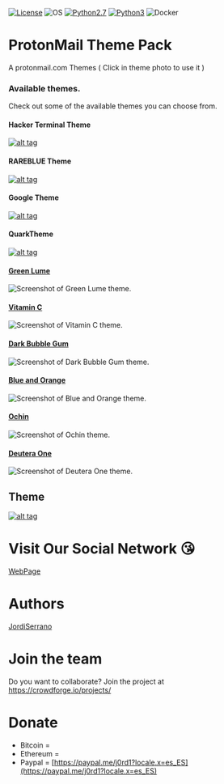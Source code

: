 [![License](https://img.shields.io/badge/License-MIT-blue.svg?style=flat-square)](https://github.com/Manisso/fsociety/blob/master/LICENSE) ![OS](https://img.shields.io/badge/Tested%20On-Linux%20|%20OSX%20|%20Windows%20|%20Android-yellowgreen.svg?style=flat-square) [![Python2.7](https://img.shields.io/badge/Python-2.7-green.svg?style=flat-square)](https://www.python.org/downloads/release/python-2714/) [![Python3](https://img.shields.io/badge/Python-3-green.svg?style=flat-square)](https://github.com/Manisso/fsociety/tree/python3) ![Docker](https://img.shields.io/docker/automated/jrottenberg/ffmpeg.svg?style=flat-square)

# ProtonMail Theme Pack

A protonmail.com Themes ( Click in theme photo to use it )

### Available themes.
Check out some of the available themes you can choose from.

#### Hacker Terminal Theme
[![alt tag](https://i.imgur.com/xnMMUO0.png)](https://github.com/j0rd1s3rr4n0/protonmail_themes/blob/master/hackertheme)

#### RAREBLUE Theme
[![alt tag](https://i.imgur.com/cxgRcXd.png)](https://github.com/j0rd1s3rr4n0/protonmail_themes/blob/master/rareblue)

#### Google Theme
[![alt tag](https://i.imgur.com/H86YU9N.png)](https://github.com/j0rd1s3rr4n0/protonmail_themes/blob/master/GoogleTheme)

#### QuarkTheme
[![alt tag](https://i.imgur.com/KX5OT7b.png)](https://github.com/csalmeida/quark/blob/master/source/v3.5.16/css/style.css)

#### [Green Lume](themes/green_lume/green_lume.css)
![Screenshot of Green Lume theme.](screenshots/green_lume.gif)

#### [Vitamin C](themes/vitamin_c/vitamin_c.css)
![Screenshot of Vitamin C theme.](screenshots/vitamin_c.gif)

#### [Dark Bubble Gum](themes/dark_bubble_gum/dark_bubble_gum.css)
![Screenshot of Dark Bubble Gum theme.](screenshots/dark_bubble_gum.png)

#### [Blue and Orange](themes/blue_and_orange/blue_and_orange.css)
![Screenshot of Blue and Orange theme.](screenshots/blue_and_orange.png)

#### [Ochin](themes/ochin/ochin.css)
![Screenshot of Ochin theme.](screenshots/ochin.png)

#### [Deutera One](themes/deutera_one/deutera_one.css)
![Screenshot of Deutera One theme.](screenshots/deutera_one.gif)
## Theme

[![alt tag](https://i.imgur.com/xnMMUO0.png)](URL)

# Visit Our Social Network :kissing_heart:

[WebPage](https://jordiserrano.tk)


# Authors

[JordiSerrano](https://github.com/j0rd1s3rr4n0/)



# Join the team 
 Do you want to collaborate? Join the project at https://crowdforge.io/projects/
 
 # Donate
- Bitcoin  = 
- Ethereum = 
- Paypal =  [https://paypal.me/j0rd1?locale.x=es_ES](https://paypal.me/j0rd1?locale.x=es_ES)



